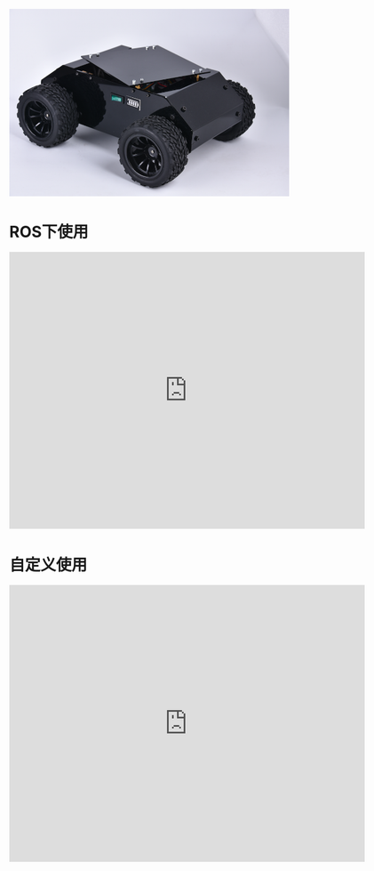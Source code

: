 ![](imgs/autolabor2-base-1.png)

# ROS下使用

<iframe frameborder="0" width="640" height="498" src="https://v.qq.com/txp/iframe/player.html?vid=z0506x9q8yn&tiny=0&auto=0" allowfullscreen></iframe>

# 自定义使用

<iframe frameborder="0" width="640" height="498" src="https://v.qq.com/txp/iframe/player.html?vid=o0506vlc27a&tiny=0&auto=0" allowfullscreen></iframe>
